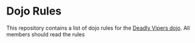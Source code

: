 Dojo Rules
==========

This repository contains a list of dojo rules for the [Deadly Vipers dojo](https://github.com/deadlyvipers).
All members should read the rules


